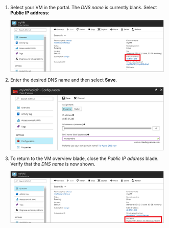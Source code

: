 1. Select your VM in the portal. The *DNS name* is currently blank. Select **Public IP address**:

   ![Click Public IP resource in the portal](./media/virtual-machines-common-portal-create-fqdn/locatePublicIP.PNG)

2. Enter the desired DNS name and then select **Save**.

   ![Enter a DNS name label for your public IP resource](./media/virtual-machines-common-portal-create-fqdn/dnsNameLabel.PNG)

3. To return to the VM overview blade, close the *Public IP address* blade. Verify that the *DNS name* is now shown.

   ![Confirm your new DNS label is set](./media/virtual-machines-common-portal-create-fqdn/fqdnCreated.PNG)
<!--Update_Description: wording update-->
<!--ms.date: 01/08/2018-->